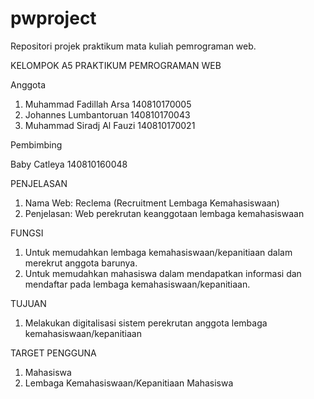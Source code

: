 # pwproject
Repositori projek praktikum mata kuliah pemrograman web.

KELOMPOK A5 PRAKTIKUM PEMROGRAMAN WEB

Anggota
1. Muhammad Fadillah Arsa 140810170005
2. Johannes Lumbantoruan 140810170043
3. Muhammad Siradj Al Fauzi 140810170021

Pembimbing

Baby Catleya 140810160048

PENJELASAN
1. Nama Web: Reclema (Recruitment Lembaga Kemahasiswaan)
2. Penjelasan: Web perekrutan keanggotaan lembaga kemahasiswaan

FUNGSI
1. Untuk memudahkan lembaga kemahasiswaan/kepanitiaan dalam merekrut anggota barunya.
2. Untuk memudahkan mahasiswa dalam mendapatkan informasi dan mendaftar pada lembaga kemahasiswaan/kepanitiaan.

TUJUAN
1. Melakukan digitalisasi sistem perekrutan anggota lembaga kemahasiswaan/kepanitiaan

TARGET PENGGUNA
1. Mahasiswa
2. Lembaga Kemahasiswaan/Kepanitiaan Mahasiswa
